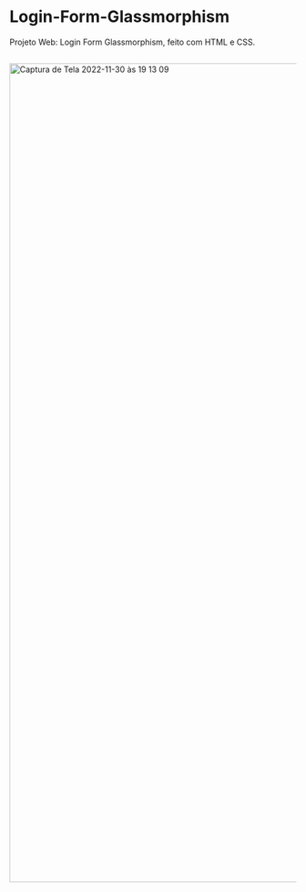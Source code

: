 # Login-Form-Glassmorphism
Projeto Web: Login Form Glassmorphism, feito com HTML e CSS.

##

<img width="1438" alt="Captura de Tela 2022-11-30 às 19 13 09" src="https://user-images.githubusercontent.com/104739434/204924665-4afbe470-658a-4ac2-87b6-83f7850ca614.png">
